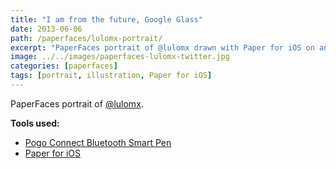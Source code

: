 ```yaml
---
title: "I am from the future, Google Glass"
date: 2013-06-06
path: /paperfaces/lulomx-portrait/
excerpt: "PaperFaces portrait of @lulomx drawn with Paper for iOS on an iPad."
image: ../../images/paperfaces-lulomx-twitter.jpg
categories: [paperfaces]
tags: [portrait, illustration, Paper for iOS]
---
```


PaperFaces portrait of [@lulomx](https://twitter.com/lulomx).

**Tools used:**

- [Pogo Connect Bluetooth Smart Pen](https://www.amazon.com/gp/product/B009K448L4/ref=as_li_ss_tl?ie=UTF8&camp=1789&creative=390957&creativeASIN=B009K448L4&linkCode=as2&tag=mademist-20)
- [Paper for iOS](https://paper.bywetransfer.com/)
